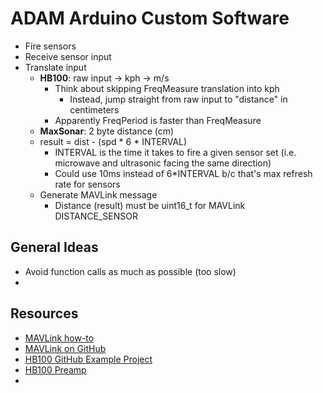 # ADAM Arduino Custom Software
* Fire sensors
* Receive sensor input
* Translate input
  * **HB100**: raw input -> kph -> m/s
    * Think about skipping FreqMeasure translation into kph
      * Instead, jump straight from raw input to "distance" in centimeters
    * Apparently FreqPeriod is faster than FreqMeasure
  * **MaxSonar**: 2 byte distance (cm)
  * result = dist - (spd * 6 * INTERVAL)
    * INTERVAL is the time it takes to fire a given sensor set (i.e. microwave and ultrasonic facing the same direction)
    * Could use 10ms instead of 6*INTERVAL b/c that's max refresh rate for sensors
  * Generate MAVLink message
    * Distance (result) must be uint16_t for MAVLink DISTANCE_SENSOR

## General Ideas
* Avoid function calls as much as possible (too slow)
*

## Resources
* [MAVLink how-to](http://discuss.ardupilot.org/t/mavlink-step-by-step/9629)
* [MAVLink on GitHub](https://github.com/mavlink/mavlink)
* [HB100 GitHub Example Project](https://github.com/3zuli/HB100_test)
* [HB100 Preamp](https://hackaday.io/project/371-hb100-radar-shield)
*
